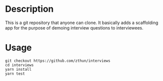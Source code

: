 # Description

This is a git repository that anyone can clone. It basically adds a scaffolding app for the purpose of demoing interview questions to interviewees.

# Usage

```
git checkout https://github.com/zthun/interviews
cd interviews
yarn install
yarn test
```
